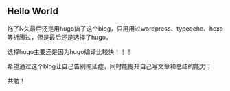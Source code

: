 
## Hello World

拖了N久最后还是用hugo搞了这个blog，只用用过wordpress、typeecho、hexo等折腾过，但是最后还是选择了hugo。

选择hugo主要还是因为hugo编译比较快！！！

希望通过这个blog让自己告别拖延症，同时能提升自己写文章和总结的能力；

共勉！







